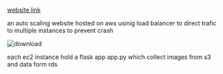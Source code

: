 [website link](http://manhwa-load-balancer-810451783.us-west-2.elb.amazonaws.com)

an auto scaling website hosted on aws usinig load balancer to direct trafic to multiple instances to prevent crash


![download](https://github.com/user-attachments/assets/f55d7ecc-c434-4216-b84e-f163a2e17b33)

each ec2 instance hold a flask app app.py which collect images from s3 and data form rds

